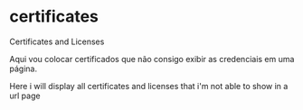 # certificates
Certificates and Licenses

Aqui vou colocar certificados que não consigo exibir as credenciais em uma página.

Here i will display all certificates and licenses that i'm not able to show in a url page
